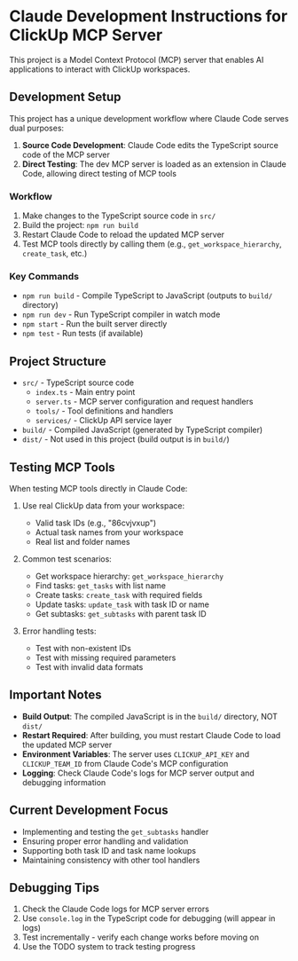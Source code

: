# Claude Development Instructions for ClickUp MCP Server

This project is a Model Context Protocol (MCP) server that enables AI applications to interact with ClickUp workspaces.

## Development Setup

This project has a unique development workflow where Claude Code serves dual purposes:

1. **Source Code Development**: Claude Code edits the TypeScript source code of the MCP server
2. **Direct Testing**: The dev MCP server is loaded as an extension in Claude Code, allowing direct testing of MCP tools

### Workflow

1. Make changes to the TypeScript source code in `src/`
2. Build the project: `npm run build`
3. Restart Claude Code to reload the updated MCP server
4. Test MCP tools directly by calling them (e.g., `get_workspace_hierarchy`, `create_task`, etc.)

### Key Commands

- `npm run build` - Compile TypeScript to JavaScript (outputs to `build/` directory)
- `npm run dev` - Run TypeScript compiler in watch mode
- `npm start` - Run the built server directly
- `npm test` - Run tests (if available)

## Project Structure

- `src/` - TypeScript source code
  - `index.ts` - Main entry point
  - `server.ts` - MCP server configuration and request handlers
  - `tools/` - Tool definitions and handlers
  - `services/` - ClickUp API service layer
- `build/` - Compiled JavaScript (generated by TypeScript compiler)
- `dist/` - Not used in this project (build output is in `build/`)

## Testing MCP Tools

When testing MCP tools directly in Claude Code:

1. Use real ClickUp data from your workspace:
   - Valid task IDs (e.g., "86cvjvxup")
   - Actual task names from your workspace
   - Real list and folder names

2. Common test scenarios:
   - Get workspace hierarchy: `get_workspace_hierarchy`
   - Find tasks: `get_tasks` with list name
   - Create tasks: `create_task` with required fields
   - Update tasks: `update_task` with task ID or name
   - Get subtasks: `get_subtasks` with parent task ID

3. Error handling tests:
   - Test with non-existent IDs
   - Test with missing required parameters
   - Test with invalid data formats

## Important Notes

- **Build Output**: The compiled JavaScript is in the `build/` directory, NOT `dist/`
- **Restart Required**: After building, you must restart Claude Code to load the updated MCP server
- **Environment Variables**: The server uses `CLICKUP_API_KEY` and `CLICKUP_TEAM_ID` from Claude Code's MCP configuration
- **Logging**: Check Claude Code's logs for MCP server output and debugging information

## Current Development Focus

- Implementing and testing the `get_subtasks` handler
- Ensuring proper error handling and validation
- Supporting both task ID and task name lookups
- Maintaining consistency with other tool handlers

## Debugging Tips

1. Check the Claude Code logs for MCP server errors
2. Use `console.log` in the TypeScript code for debugging (will appear in logs)
3. Test incrementally - verify each change works before moving on
4. Use the TODO system to track testing progress